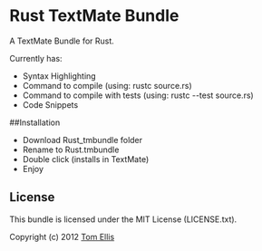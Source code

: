 # Rust TextMate Bundle

A TextMate Bundle for Rust.

Currently has:
- Syntax Highlighting
- Command to compile (using: rustc source.rs)
- Command to compile with tests (using: rustc --test source.rs)
- Code Snippets

##Installation

- Download Rust_tmbundle folder
- Rename to Rust.tmbundle
- Double click (installs in TextMate)
- Enjoy




## License

This bundle is licensed under the MIT License (LICENSE.txt).

Copyright (c) 2012 [Tom Ellis](http://www.webmuse.co.uk/)
